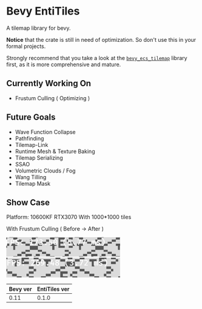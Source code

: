 # Bevy EntiTiles

A tilemap library for bevy.

**Notice** that the crate is still in need of optimization. So don't use this in your formal projects.

Strongly recommend that you take a look at the [`bevy_ecs_tilemap`](https://github.com/StarArawn/bevy_ecs_tilemap) library first, as it is more comprehensive and mature.

## Currently Working On

- Frustum Culling ( Optimizing )

## Future Goals

- Wave Function Collapse
- Pathfinding
- Tilemap-Link
- Runtime Mesh & Texture Baking
- Tilemap Serializing
- SSAO
- Volumetric Clouds / Fog
- Wang Tilling
- Tilemap Mask

## Show Case

Platform: 10600KF RTX3070 With 1000*1000 tiles

With Frustum Culling ( Before -> After )

<div>
	<img src="./docs/imgs/without_frustum_culling.png" width="300px"/>
	<img src="./docs/imgs/with_frustum_culling.png" width="300px"/>
</div>




| Bevy ver | EntiTiles ver |
| -------- | ------------- |
| 0.11     | 0.1.0         |

